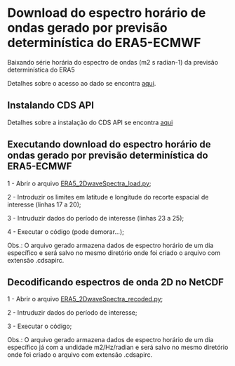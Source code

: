 # Download do espectro horário de ondas gerado por previsão determinística do ERA5-ECMWF
Baixando série horária do espectro de ondas (m2 s radian-1) da previsão determinística do ERA5

Detalhes sobre o acesso ao dado se encontra [aqui](https://confluence.ecmwf.int/display/CKB/ERA5%3A+data+documentation#ERA5:datadocumentation-Parameterlistings).

## Instalando CDS API
Detalhes sobre a instalação do CDS API se encontra [aqui](https://github.com/Dilello/BaixarDadosERA5no-Win10)

## Executando download do espectro horário de ondas gerado por previsão determinística do ERA5-ECMWF
1 - Abrir o arquivo [ERA5_2DwaveSpectra_load.py](https://github.com/Dilello/DownloadERA5_2DWaveSpectra/blob/main/ERA5_2DwaveSpectra_load.py);

2 - Introduzir os limites em latitude e longitude do recorte espacial de interesse (linhas 17 a 20);

3 - Intruduzir dados do período de interesse (linhas 23 a 25);

4 - Executar o código (pode demorar...);

Obs.: O arquivo gerado armazena dados de espectro horário de um dia específico e será salvo no mesmo diretório onde foi criado o arquivo com extensão .cdsapirc.

## Decodificando espectros de onda 2D no NetCDF
1 - Abrir o arquivo [ERA5_2DwaveSpectra_recoded.py](https://github.com/Dilello/DownloadERA5_2DWaveSpectra/blob/main/ERA5_2DwaveSpectra_recoded.py);

2 - Intruduzir dados do período de interesse;

3 - Executar o código;

Obs.: O arquivo gerado armazena dados de espectro horário de um dia específico já com a undidade m2/Hz/radian e será salvo no mesmo diretório onde foi criado o arquivo com extensão .cdsapirc.


